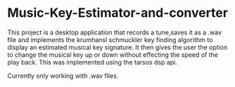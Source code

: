 # Music-Key-Estimator-and-converter

This project is a desktop application that records a tune,saves it as a .wav file and implements the krumhansl schmuckler key finding algorithm to display an estimated musical key signature. 
It then gives the user the option to change the musical key up or down without effecting the speed of the play back. This was implemented using the tarsos dsp api. 

Currently only working with .wav files. 
